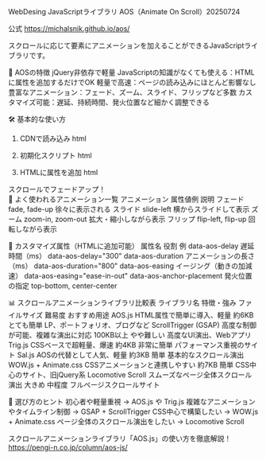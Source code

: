 WebDesing JavaScriptライブラリ AOS（Animate On Scroll）20250724

公式
https://michalsnik.github.io/aos/

スクロールに応じて要素にアニメーションを加えることができるJavaScriptライブラリです。

🌟 AOSの特徴
jQuery非依存で軽量
JavaScriptの知識がなくても使える：HTMLに属性を追加するだけでOK
軽量で高速：ページの読み込みにほとんど影響なし
豊富なアニメーション：フェード、ズーム、スライド、フリップなど多数
カスタマイズ可能：遅延、持続時間、発火位置など細かく調整できる

🛠️ 基本的な使い方
1. CDNで読み込み
html
<!-- CSS -->
<link href="https://cdnjs.cloudflare.com/ajax/libs/aos/2.3.4/aos.css" rel="stylesheet">
<!-- JS -->
<script src="https://cdnjs.cloudflare.com/ajax/libs/aos/2.3.4/aos.js"></script>

2. 初期化スクリプト
html
<script>
  AOS.init({
    duration: 1000,       // アニメーションの長さ（ms）
    delay: 200,           // 開始までの遅延（ms）
    once: true,           // 一度だけアニメーションする
    offset: 120           // 発火するスクロール位置（px）
  });
</script>

3. HTMLに属性を追加
html
<div data-aos="fade-up">
  スクロールでフェードアップ！
</div>
🎨 よく使われるアニメーション一覧
アニメーション	    属性値例	                説明
フェード	        fade, fade-up	        徐々に表示される
スライド	        slide-left	            横からスライドして表示
ズーム	            zoom-in, zoom-out	    拡大・縮小しながら表示
フリップ	        flip-left, flip-up	    回転しながら表示

🧩 カスタマイズ属性（HTMLに追加可能）
属性名	                        役割	                    例
data-aos-delay	            遅延時間（ms）	            data-aos-delay="300"
data-aos-duration	        アニメーションの長さ（ms）	 data-aos-duration="800"
data-aos-easing	            イージング（動きの加減速）	 data-aos-easing="ease-in-out"
data-aos-anchor-placement	発火位置の指定	            top-bottom, center-center



📊 スクロールアニメーションライブラリ比較表
ライブラリ名	            特徴・強み	                   ファイルサイズ	難易度	        おすすめ用途
AOS.js	                HTML属性で簡単に導入、軽量	        約6KB	       とても簡単	   LP、ポートフォリオ、ブログなど
ScrollTrigger (GSAP)	高度な制御が可能、複雑な演出に対応	100KB以上	     やや難しい	    高度なUI演出、Webアプリ
Trig.js	                CSSベースで超軽量、爆速	            約4KB	       非常に簡単	   パフォーマンス重視のサイト
Sal.js	                AOSの代替として人気、軽量	        約3KB	       簡単	           基本的なスクロール演出
WOW.js + Animate.css	CSSアニメーションと連携しやすい	     約7KB	        簡単	        CSS中心のサイト、旧jQuery系
Locomotive Scroll	    スムーズなページ全体スクロール演出	 大きめ	         中程度	        フルページスクロールサイト

🧠 選び方のヒント
初心者や軽量重視 → AOS.js や Trig.js
複雑なアニメーションやタイムライン制御 → GSAP + ScrollTrigger
CSS中心で構築したい → WOW.js + Animate.css
ページ全体のスクロール演出をしたい → Locomotive Scroll



スクロールアニメーションライブラリ「AOS.js」の使い方を徹底解説！
https://pengi-n.co.jp/column/aos-js/